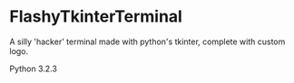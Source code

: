 FlashyTkinterTerminal
=====================

A silly 'hacker' terminal made with python's tkinter, complete with custom logo.

Python 3.2.3
